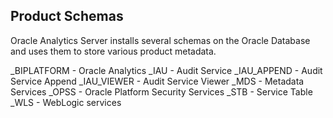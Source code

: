## Product Schemas

Oracle Analytics Server installs several schemas on the Oracle Database and uses them to store various product metadata.

<YourSchemaPrefix>_BIPLATFORM - Oracle Analytics
<YourSchemaPrefix>_IAU        - Audit Service
<YourSchemaPrefix>_IAU_APPEND - Audit Service Append
<YourSchemaPrefix>_IAU_VIEWER - Audit Service Viewer
<YourSchemaPrefix>_MDS        - Metadata Services
<YourSchemaPrefix>_OPSS       - Oracle Platform Security Services
<YourSchemaPrefix>_STB        - Service Table
<YourSchemaPrefix>_WLS        - WebLogic services
